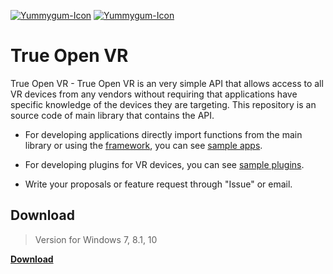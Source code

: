 [![Yummygum-Icon](https://user-images.githubusercontent.com/9499881/27683803-659dc988-5cd8-11e7-9c05-0b747e917666.png)](https://github.com/TrueOpenVR/TrueOpenVR-Core/blob/master/README.md) [![Yummygum-Icon](https://user-images.githubusercontent.com/9499881/27683795-5b0fbac6-5cd8-11e7-929c-057833e01fb1.png)](https://github.com/TrueOpenVR/TrueOpenVR-Core/blob/master/README.RU.md)
# True Open VR
True Open VR - True Open VR is an very simple API that allows access to all VR devices from any vendors without requiring that applications have specific knowledge of the devices they are targeting. This repository is an source code of main library that contains the API.

- For developing applications directly import functions from the main library or using the [framework](https://github.com/TrueOpenVR/TrueOpenVR-Core/tree/master/Library), you can see [sample apps](https://github.com/TrueOpenVR/TrueOpenVR-Samples).

- For developing plugins for VR devices, you can see [sample plugins](https://github.com/TrueOpenVR/TrueOpenVR-Plugins).

- Write your proposals or feature request through "Issue" or email.
## Download
>Version for Windows 7, 8.1, 10

**[Download](https://github.com/TrueOpenVR/TrueOpenVR-Core/releases)**